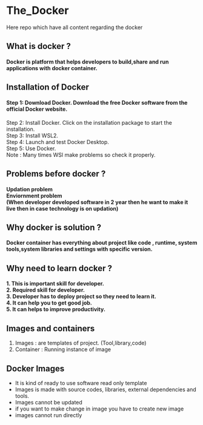 # The_Docker
Here repo which have all content regarding the docker

## What is docker ?
#### Docker is platform that helps developers to build,share and run applications with docker container.

## Installation of Docker
#### Step 1: Download Docker. Download the free Docker software from the official Docker website. <br/>
Step 2: Install Docker. Click on the installation package to start the installation. <br/>
Step 3: Install WSL2.<br/>
Step 4: Launch and test Docker Desktop. <br/>
Step 5: Use Docker. <br/>
Note : Many times WSl make problems so check it properly.

## Problems before docker ?
#### Updation problem <br/> Enviornment problem <br/> (When developer developed software in 2 year then he want to make it live then in case technology is on updation)

## Why docker is solution ? 
#### Docker container has everything about project like code , runtime, system tools,system libraries and settings with specific version.

## Why need to learn docker ?
#### 1. This is important skill for developer. <br/> 2. Required skill for developer. <br/> 3. Developer has to deploy project so they need to learn it. <br/> 4. It can help you to get good job. <br/> 5. It can helps to improve productivity.

## Images and containers
1. Images : are templates of project. (Tool,library,code)
2. Container : Running instance of image <br/>


## Docker Images 
- It is kind of ready to use software read only template
- Images is made with source codes, libraries, external dependencies and tools.
- Images cannot be updated
- if you want to make change in image you have to create new image
- images cannot run directly
